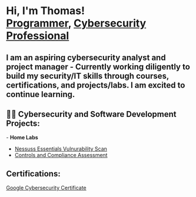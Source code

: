 <h1>Hi, I'm Thomas! <br/><a href="https://github.com/AlbatrossOP">Programmer</a>, <a href="https://www.linkedin.com/in/thomas-lapointe-60a2a7128/">Cybersecurity Professional</a></h1>
<h2> I am an aspiring cybersecurity analyst and project manager - Currently working diligently to build my security/IT skills through courses, certifications, and projects/labs. I am excited to continue learning.</h2>

<h2>👨‍💻 Cybersecurity and Software Development Projects:</h2>
- <b>Home Labs</b>
 
  - [Nessuss Essentials Vulnurability Scan](https://github.com/AlbatrossOP/NessusHomeLab)
  - [Controls and Compliance Assessment](https://github.com/AlbatrossOP/Controls-and-Compliance-Assessment/tree/main)

<h2>Certifications:</h2>
<a href="https://www.credly.com/badges/74dd7c8b-55d0-4d9c-9c4b-130f28e41d15/">Google Cybersecurity Certificate</a></h1>
